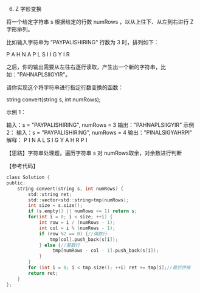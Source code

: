 6. Z 字形变换

将一个给定字符串 s 根据给定的行数 numRows ，以从上往下、从左到右进行 Z 字形排列。

比如输入字符串为 "PAYPALISHIRING" 行数为 3 时，排列如下：

P   A   H   N
A P L S I I G
Y   I   R

之后，你的输出需要从左往右逐行读取，产生出一个新的字符串，比如："PAHNAPLSIIGYIR"。

请你实现这个将字符串进行指定行数变换的函数：

string convert(string s, int numRows);
 

示例 1：

输入：s = "PAYPALISHIRING", numRows = 3
输出："PAHNAPLSIIGYIR"
示例 2：
输入：s = "PAYPALISHIRING", numRows = 4
输出："PINALSIGYAHRPI"
解释：
P     I    N
A   L S  I G
Y A   H R
P     I

【思路】字符串处理题，遍历字符串 s 对 numRows取余，对余数进行判断

【参考代码】

```c
class Solution {
public:
    string convert(string s, int numRows) {
        std::string ret;
        std::vector<std::string>tmp(numRows);
        int size = s.size();
        if (s.empty() || numRows <= 1) return s;
        for(int i = 0; i < size; ++i) {
            int row = i / (numRows - 1);
            int col = i % (numRows - 1);
            if (row %2 == 0) {//偶数行
                tmp[col].push_back(s[i]);
            } else {//基数行
                 tmp[numRows - col - 1].push_back(s[i]);
            }
        }
        for (int i = 0; i < tmp.size(); ++i) ret += tmp[i];//最后拼接
        return ret;
    }
};
```
